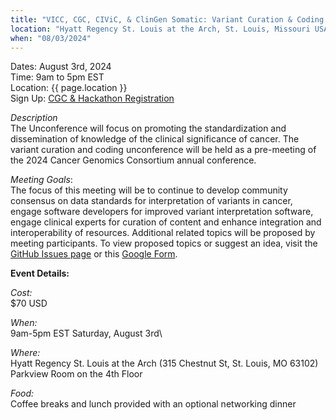 ```yaml
---
title: "VICC, CGC, CIViC, & ClinGen Somatic: Variant Curation & Coding Unconference"
location: "Hyatt Regency St. Louis at the Arch, St. Louis, Missouri USA"
when: "08/03/2024"
---
```


Dates: August 3rd, 2024\
Time: 9am to 5pm EST\
Location: {{ page.location }}\
Sign Up: [CGC & Hackathon Registration](https://www.cancergenomics.org/meetings/registration.php)

*Description*\
The Unconference will focus on promoting the standardization and dissemination of knowledge of the clinical significance of cancer. The variant curation and coding unconference will be held as a pre-meeting of the 2024 Cancer Genomics Consortium annual conference.

*Meeting Goals*:\
The focus of this meeting will be to continue to develop community consensus on data standards for interpretation of variants in cancer, engage software developers for improved variant interpretation software, engage clinical experts for curation of content and enhance integration and interoperability of resources. Additional related topics will be proposed by meeting participants.
To view proposed topics or suggest an idea, visit the [GitHub Issues page](https://github.com/griffithlab/civic-meeting/issues) or this [Google Form](https://docs.google.com/forms/d/e/1FAIpQLSeakbu1FFvStZlXwLpj3W4l3n3ZdLVRmnfXCWC7UhNuOM2l2g/viewform).

**Event Details:**

*Cost:*\
$70 USD

*When:*\
9am-5pm EST Saturday, August 3rd\
<!---For more details, please see: https://www.cancergenomics.org/meetings/2023_vicc_civic_clingen_hackat.php-->

*Where:*\
Hyatt Regency St. Louis at the Arch
(315 Chestnut St, St. Louis, MO 63102)\
Parkview Room on the 4th Floor

*Food:*\
Coffee breaks and lunch provided with an optional networking dinner

<!---Optional Networking Dinner
6:00 PM Saturday, August 3rd
Bar Three Sixty (top floor of the Hilton Ballpark, 1 S Broadway Ave, St Louis MO 63102)
After the meeting, all participants are invited to a complimentary dinner and drinks, to continue group discussions and promote collaborative networking.-->
